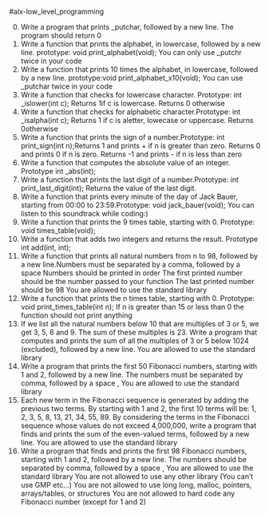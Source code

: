 #alx-low_level_programming

0. Write a program that prints _putchar, followed by a new line. The program should return 0
1. Write a function that prints the alphabet, in lowercase, followed by a new line. prototype: void print_alphabet(void);
You can only use _putchr twice in your code
2. Write a function that prints 10 times the alphabet, in lowercase, followed by a new line. prototype:void print_alphabet_x10(void); You can use _putchar twice in your code
3. Write a function that checks for lowercase character. Prototype: int _islower(int c); Returns 1if c is lowercase. Returns 0 otherwise
4. Write a function that checks for alphabetic character.Prototype: int _isalpha(int c); Returns 1 if c is aletter, lowecase or uppercase. Returns 0otherwise
5. Write a function that prints the sign of a number.Prototype: int print_sign(int n);Returns 1 and prints + if n is greater than zero. Returns 0 and prints 0 if n is zero. Returns -1 and prints - if n is less than zero
6. Write a function that computes the absolute value of an integer. Prototype int _abs(int);
7. Write a function that prints the last digit of a number.Prototype: int print_last_digit(int);
Returns the value of the last digit.
8. Write a function that prints every minute of the day of Jack Bauer, starting from 00:00 to 23:59.Prototype: void jack_bauer(void);
You can listen to this soundtrack while coding:)
9. Write a function that prints the 9 times table, starting with 0. Prototype: void times_table(void);
10. Write a function that adds two integers and returns the result. Prototype int add(int, int);
11. Write a function that prints all natural numbers from n to 98, followed by a new line.Numbers must be separated by a comma, followed by a space
Numbers should be printed in order
The first printed number should be the number passed to your function
The last printed number should be 98
You are allowed to use the standard library
12. Write a function that prints the n times table, starting with 0. Prototype: void print_times_table(int n);
If n is greater than 15 or less than 0 the function should not print anything
13. If we list all the natural numbers below 10 that are multiples of 3 or 5, we get 3, 5, 6 and 9. The sum of these multiples is 23. Write a program that computes and prints the sum of all the multiples of 3 or 5 below 1024 (excluded), followed by a new line.
You are allowed to use the standard library
14. Write a program that prints the first 50 Fibonacci numbers, starting with 1 and 2, followed by a new line.
The numbers must be separated by comma, followed by a space , 
You are allowed to use the standard library
15. Each new term in the Fibonacci sequence is generated by adding the previous two terms. By starting with 1 and 2, the first 10 terms will be: 1, 2, 3, 5, 8, 13, 21, 34, 55, 89. By considering the terms in the Fibonacci sequence whose values do not exceed 4,000,000, write a program that finds and prints the sum of the even-valued terms, followed by a new line.
You are allowed to use the standard library
16. Write a program that finds and prints the first 98 Fibonacci numbers, starting with 1 and 2, followed by a new line.
The numbers should be separated by comma, followed by a space ,
You are allowed to use the standard library
You are not allowed to use any other library (You can’t use GMP etc…)
You are not allowed to use long long, malloc, pointers, arrays/tables, or structures
You are not allowed to hard code any Fibonacci number (except for 1 and 2)
